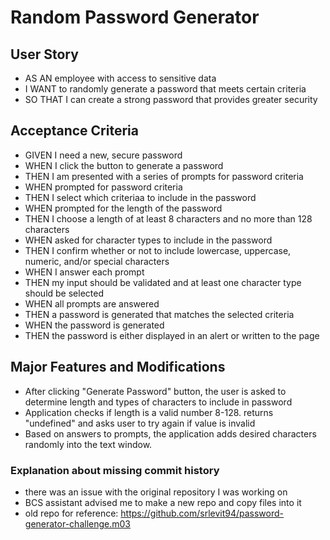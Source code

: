 # Random Password Generator

## User Story
- AS AN employee with access to sensitive data
- I WANT to randomly generate a password that meets certain criteria
- SO THAT I can create a strong password that provides greater security

## Acceptance Criteria
- GIVEN I need a new, secure password
- WHEN I click the button to generate a password
- THEN I am presented with a series of prompts for password criteria
- WHEN prompted for password criteria
- THEN I select which criteriaa to include in the password
- WHEN prompted for the length of the password
- THEN I choose a length of at least 8 characters and no more than 128 characters
- WHEN asked for character types to include in the password
- THEN I confirm whether or not to include lowercase, uppercase, numeric, and/or special characters
- WHEN I answer each prompt
- THEN my input should be validated and at least one character type should be selected
- WHEN all prompts are answered
- THEN a password is generated that matches the selected criteria
- WHEN the password is generated
- THEN the password is either displayed in an alert or written to the page

## Major Features and Modifications
- After clicking "Generate Password" button, the user is asked to determine length and types of characters to include in password
- Application checks if length is a valid number 8-128. returns "undefined" and asks user to try again if value is invalid
- Based on answers to prompts, the application adds desired characters randomly into the text window.

### Explanation about missing commit history
- there was an issue with the original repository I was working on
- BCS assistant advised me to make a new repo and copy files into it
- old repo for reference: https://github.com/srlevit94/password-generator-challenge.m03

